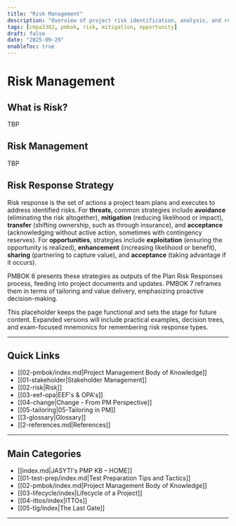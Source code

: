 ```yaml
---
title: "Risk Management"
description: "Overview of project risk identification, analysis, and response strategies for threats and opportunities."
tags: [cmpa3302, pmbok, risk, mitigation, opportunity]
draft: false
date: "2025-09-29"
enableToc: true
---
```



# Risk Management

## What is Risk?
TBP

## Risk Management
TBP
## Risk Response Strategy

Risk response is the set of actions a project team plans and executes to address identified risks. For **threats**, common strategies include **avoidance** (eliminating the risk altogether), **mitigation** (reducing likelihood or impact), **transfer** (shifting ownership, such as through insurance), and **acceptance** (acknowledging without active action, sometimes with contingency reserves). For **opportunities**, strategies include **exploitation** (ensuring the opportunity is realized), **enhancement** (increasing likelihood or benefit), **sharing** (partnering to capture value), and **acceptance** (taking advantage if it occurs).  

PMBOK 6 presents these strategies as outputs of the Plan Risk Responses process, feeding into project documents and updates. PMBOK 7 reframes them in terms of tailoring and value delivery, emphasizing proactive decision-making.  

This placeholder keeps the page functional and sets the stage for future content. Expanded versions will include practical examples, decision trees, and exam-focused mnemonics for remembering risk response types.

---
## Quick Links

- [[02-pmbok/index.md|Project Management Body of Knowledge]]
- [[01-stakeholder|Stakeholder Management]]
- [[02-risk|Risk]]
- [[03-eef-opa|EEF's & OPA's]]  
- [[04-change|Change - From PM Perspective]]
- [[05-tailoring|05-Tailoring in PM]]
- [[3-glossary|Glossary]]
- [[2-references.md|References]]

---
## Main Categories

- [[index.md|JASYTI's PMP KB – HOME]]
- [[01-test-prep/index.md|Test Preparation Tips and Tactics]]
- [[02-pmbok/index.md|Project Management Body of Knowledge]] 
- [[03-lifecycle/index|Lifecycle of a Project]]
- [[04-ittos/index|ITTOs]]
- [[05-tlg/index|The Last Gate]]

---
